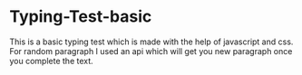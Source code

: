 # Typing-Test-basic
This is a basic typing test which is made with the help of javascript and css.
For random paragraph I used an api which will get you new paragraph once you complete the text.

